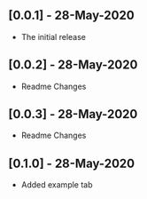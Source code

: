 ## [0.0.1] - 28-May-2020

* The initial release

## [0.0.2] - 28-May-2020

* Readme Changes

## [0.0.3] - 28-May-2020

* Readme Changes

## [0.1.0] - 28-May-2020

* Added example tab
